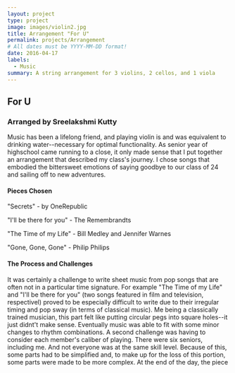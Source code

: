 ```yaml
---
layout: project
type: project
image: images/violin2.jpg
title: Arrangement "For U"
permalink: projects/Arrangement
# All dates must be YYYY-MM-DD format!
date: 2016-04-17
labels:
  - Music
summary: A string arrangement for 3 violins, 2 cellos, and 1 viola
---
```


<h2>For U</h2>
<h3>Arranged by Sreelakshmi Kutty</h3>

<p>Music has been a lifelong friend, and playing violin is and was equivalent to drinking water--necessary for optimal functionality. As senior year of highschool came running to a close, it only made sense that I put together an arrangement that described my class's journey. I chose songs that embodied the bittersweet emotions of saying goodbye to our class of 24 and sailing off to new adventures. </p>

<h4>Pieces Chosen</h4>
<p>"Secrets" - by OneRepublic</p>
<p>"I'll be there for you" - The Remembrandts</p>
<p>"The Time of my Life" - Bill Medley and Jennifer Warnes</p>
<p>"Gone, Gone, Gone" - Philip Philips</p>

<h4>The Process and Challenges</h4>
<p>It was certainly a challenge to write sheet music from pop songs that are often not in a particular time signature. For example "The Time of my Life" and "I'll be there for you" (two songs featured in film and television, respectivel) proved to be especially difficult to write due to their irregular timing and pop sway (in terms of classical music). Me being a classically trained musician, this part felt like putting circular pegs into square holes--it just didnt't make sense. Eventually music was able to fit with some minor changes to rhythm combinations. A second challenge was having to consider each member's caliber of playing. There were six seniors, including me. And not everyone was at the same skill level. Because of this, some parts had to be simplified and, to make up for the loss of this portion, some parts were made to be more complex. At the end of the day, the piece </p>
